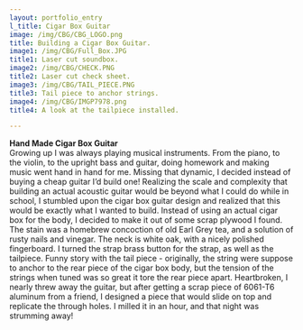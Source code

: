 ```yaml
---
layout: portfolio_entry
l_title: Cigar Box Guitar
image: /img/CBG/CBG_LOGO.png
title: Building a Cigar Box Guitar.
image1: /img/CBG/Full_Box.JPG
title1: Laser cut soundbox.
image2: /img/CBG/CHECK.PNG
title2: Laser cut check sheet.
image3: /img/CBG/TAIL_PIECE.PNG
title3: Tail piece to anchor strings.
image4: /img/CBG/IMGP7978.png
title4: A look at the tailpiece installed.

---
```

<strong class="s_title">Hand Made Cigar Box Guitar</strong><br />
Growing up I was always playing musical instruments. From the piano, to the violin, to the upright bass and guitar, doing homework and making music went hand in hand for me. Missing that dynamic, I decided instead of buying a cheap guitar I’d build one! Realizing the scale and complexity that building an actual acoustic guitar would be beyond what I could do while in school, I stumbled upon the cigar box guitar design and realized that this would be exactly what I wanted to build. Instead of using an actual cigar box for the body, I decided to make it out of some scrap plywood I found. The stain was a homebrew concoction of old Earl Grey tea, and a solution of rusty nails and vinegar. The neck is white oak, with a nicely polished fingerboard. I turned the strap brass button for the strap, as well as the tailpiece. Funny story with the tail piece - originally, the string were suppose to anchor to the rear piece of the cigar box body, but the tension of the strings when tuned was so great it tore the rear piece apart. Heartbroken, I nearly threw away the guitar, but after getting a scrap piece of 6061-T6 aluminum from a friend, I designed a piece that would slide on top and replicate the through holes. I milled it in an hour, and that night was strumming away!


